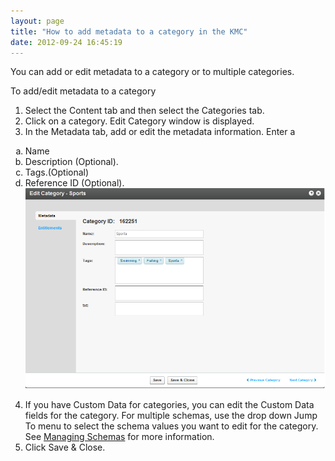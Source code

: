 ```yaml
---
layout: page
title: "How to add metadata to a category in the KMC"
date: 2012-09-24 16:45:19
---
```


You can add or edit metadata to a category or to multiple categories.

<p class="mce-procedure">
  To add/edit metadata to a category
</p>

1.  Select the Content tab and then select the Categories tab.
2.  Click on a category. Edit Category window is displayed.
3.  In the Metadata tab, add or edit the metadata information. Enter a
<ol style="list-style-type: lower-alpha;">
  <li>
    Name
  </li>
  <li>
    Description (Optional).
  </li>
  <li>
    Tags.(Optional)
  </li>
  <li>
    Reference ID (Optional).<img src="../../assets/713">
  </li>
</ol>

4.  If you have Custom Data for categories, you can edit the Custom Data fields for the category. For multiple schemas, use the drop down Jump To menu to select the schema values you want to edit for the category. See <a href="{{site.url}}/documentation/Knowledge/how-manage-schemas.html" target="_blank">Managing Schemas</a> for more information.
5.  Click Save & Close.